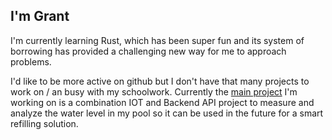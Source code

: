## I'm Grant

I'm currently learning Rust, which has been super fun and its system of borrowing has provided a challenging new way for me to approach problems.

I'd like to be more active on github but I don't have that many projects to work on / an busy with my schoolwork.
Currently the [main project](https://github.com/grantlemons/waterlevel) I'm working on is a combination IOT and Backend API project to measure and analyze the water level in my pool so it can be used in the future for a smart refilling solution.

